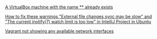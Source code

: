 [A VirtualBox machine with the name ** already exists](https://stackoverflow.com/questions/26993903/a-virtualbox-machine-with-the-name-homestead-already-exists)

[How to fix these warnings "External file changes sync may be slow" and "The current inotify(7) watch limit is too low" in IntelliJ Project in Ubuntu](https://stackoverflow.com/a/68606958)

[Vagrant not showing any available network interfaces](https://stackoverflow.com/questions/21369501/vagrant-not-showing-any-available-network-interfaces)
